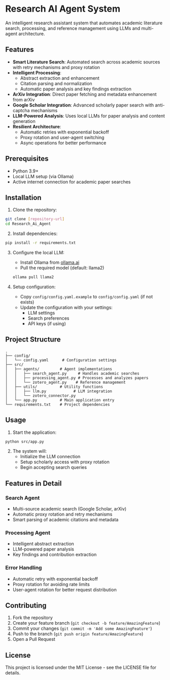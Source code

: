 # Research AI Agent System

An intelligent research assistant system that automates academic literature search, processing, and reference management using LLMs and multi-agent architecture.

## Features

- **Smart Literature Search**: Automated search across academic sources with retry mechanisms and proxy rotation
- **Intelligent Processing**: 
  - Abstract extraction and enhancement
  - Citation parsing and normalization
  - Automatic paper analysis and key findings extraction
- **ArXiv Integration**: Direct paper fetching and metadata enhancement from arXiv
- **Google Scholar Integration**: Advanced scholarly paper search with anti-captcha mechanisms
- **LLM-Powered Analysis**: Uses local LLMs for paper analysis and content generation
- **Resilient Architecture**: 
  - Automatic retries with exponential backoff
  - Proxy rotation and user-agent switching
  - Async operations for better performance

## Prerequisites

- Python 3.9+
- Local LLM setup (via Ollama)
- Active internet connection for academic paper searches

## Installation

1. Clone the repository:
```bash
git clone [repository-url]
cd Research_Ai_Agent
```

2. Install dependencies:
```bash
pip install -r requirements.txt
```

3. Configure the local LLM:
   - Install Ollama from [ollama.ai](https://ollama.ai)
   - Pull the required model (default: llama2)
   ```bash
   ollama pull llama2
   ```

4. Setup configuration:
   - Copy `config/config.yaml.example` to `config/config.yaml` (if not exists)
   - Update the configuration with your settings:
     - LLM settings
     - Search preferences
     - API keys (if using)

## Project Structure

```
.
├── config/
│   └── config.yaml      # Configuration settings
├── src/
│   ├── agents/         # Agent implementations
│   │   ├── search_agent.py     # Handles academic searches
│   │   ├── processing_agent.py # Processes and analyzes papers
│   │   └── zotero_agent.py    # Reference management
│   ├── utils/          # Utility functions
│   │   ├── llm.py            # LLM integration
│   │   └── zotero_connector.py
│   └── app.py          # Main application entry
└── requirements.txt    # Project dependencies
```

## Usage

1. Start the application:
```bash
python src/app.py
```

2. The system will:
   - Initialize the LLM connection
   - Setup scholarly access with proxy rotation
   - Begin accepting search queries

## Features in Detail

### Search Agent
- Multi-source academic search (Google Scholar, arXiv)
- Automatic proxy rotation and retry mechanisms
- Smart parsing of academic citations and metadata

### Processing Agent
- Intelligent abstract extraction
- LLM-powered paper analysis
- Key findings and contribution extraction

### Error Handling
- Automatic retry with exponential backoff
- Proxy rotation for avoiding rate limits
- User-agent rotation for better request distribution

## Contributing

1. Fork the repository
2. Create your feature branch (`git checkout -b feature/AmazingFeature`)
3. Commit your changes (`git commit -m 'Add some AmazingFeature'`)
4. Push to the branch (`git push origin feature/AmazingFeature`)
5. Open a Pull Request

## License

This project is licensed under the MIT License - see the LICENSE file for details.